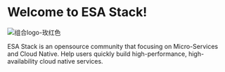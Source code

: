# Welcome to ESA Stack!

![组合logo-玫红色](https://user-images.githubusercontent.com/74651335/151339081-ff2f7017-07da-4fb9-b7c6-f298e851b29c.png)

ESA Stack is an opensource community that focusing on Micro-Services and Cloud Native. Help users quickly build high-performance, high-availability cloud native services.
